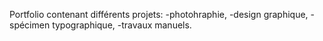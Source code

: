 Portfolio contenant différents projets: 
-photohraphie, 
-design graphique, 
-spécimen typographique, 
-travaux manuels.

